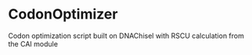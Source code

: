 # CodonOptimizer
Codon optimization script built on DNAChisel with RSCU calculation from the CAI module
